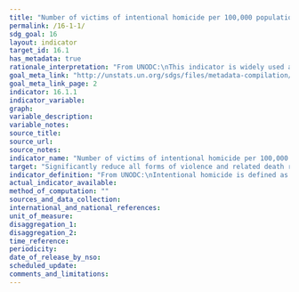 ```yaml
---
title: "Number of victims of intentional homicide per 100,000 population, by sex and age"
permalink: /16-1-1/
sdg_goal: 16
layout: indicator
target_id: 16.1
has_metadata: true
rationale_interpretation: "From UNODC:\nThis indicator is widely used at national and international level to measure the most extreme form of violent crime and it also provides a direct indication of lack of security. Security from violence is a pre-requisite for individuals to enjoy a safe and active life and for societies and economies to develop freely. Intentional homicides occur in all countries of the world and this indicator has a global applicability. Monitoring intentional homicides is necessary to better assess their causes, drivers and consequences and, in the longer term, to develop effective preventive measures. \nIf data are properly disaggregated (as suggested in the ICCS), the indicator can identify the different type of violence associated with homicide: inter-personal (including partner and family-related violence), crime (including organized crime and other forms of criminal activities) and political (including terrorism, hate crime). \nThe interpretation of this indicator is straightforward also for non-specialised users.\n\n From Goal 16 TST Working Group: \n As described above, this composite indicator is comprised of two forms of violent deaths. Intentional homicides occur in all countries of the world and have global applicability, while conflict-related deaths occur in countries with ongoing conflicts/wars. Peace is a much broader concept than violent deaths, however, it is difficult to measure many aspects of peace (threats and the fear of violence, insecurity, and other forms of violence, including damages to persons and property). Deaths due to violence are universally and easily understood, are frequently monitored and are comparable with only minor discrepancies in interpretation, largely due to the finality of death. Monitoring intentional homicides is necessary to better assess their causes and consequences and, in the longer term, to develop effective prevention measures. It is based on statistical data routinely produced by law enforcement authorities and/or public health institutions, with a high degree of international comparability. Conflict-related deaths measure the direct impact of conflicts on populations in terms of losses of life."
goal_meta_link: "http://unstats.un.org/sdgs/files/metadata-compilation/Metadata-Goal-16.pdf"
goal_meta_link_page: 2
indicator: 16.1.1
indicator_variable: 
graph: 
variable_description: 
variable_notes: 
source_title: 
source_url: 
source_notes: 
indicator_name: "Number of victims of intentional homicide per 100,000 population, by sex and age"
target: "Significantly reduce all forms of violence and related death rates everywhere."
indicator_definition: "From UNODC:\nIntentional homicide is defined as the unlawful death inflicted upon a person with the intent to cause death or serious injury (Source: International Classification of Crime for Statistical Purposes, ICCS 2015); the rate is defined as the total count of victims of intentional homicide divided by the total resident population, expressed per 100,000 population.\n\n From Goal 16 TST Working Group: \n This indicator is a composite indicator constructed by collecting two numbers, deaths from intentional homicides and deaths from conflict to measure \"peace\" with respect to target 1 ' \"Significantly reduce all forms of violence and related deaths everywhere.\" The rates of intentional homicide and conflict-related deaths should be reported separately, as combining them into one single indicator would risk conflating two distinct phenomena with differing root causes as well as varying levels of precision in measurement. Still, they are useful complements to each other as, by construction, they are exclusive and non-overlapping (ie. By design, their conjunction does not double count violent deaths). Intentional homicide is defined as the unlawful death inflicted upon a person with the intent of cause death or serious injury (Source: International Classification of Crime for Statistical Purposes (ICCS), 2015). ICCS recommends that intentional homicides include: \n\tMurder \n\tHonour killing \n\tSerious assault leading to death \n\tDeath as a result of terrorist activities \n\tDowry-related killings \n\tFemicide \n\tInfanticide \n\tVoluntary manslaughter \n\tExtrajudicial killings \n\tKillings caused by excessive force by law enforcement/state officials \nConflict-related deaths refer to those deaths caused by warring parties, including, but not limited to, those caused by traditional battlefield fighting and bombardments (battle-related deaths). The term conflict-related death is broader than the term \"battlerelated death\" as it includes killings that amount to war crimes, such as targeting of civilians or of military 'hors combat', killings associated with a conflict (but not accompanied by a battle between warring parties) such as one-sided killings, pogroms and genocides. Following the ICCS definition (see homicides at left) death as a result of terrorist activities would be included in intentional homicides. For both intentional homicides and conflict-related deaths, rates are defined as the total count in deaths in a calendar year, respectively, divided by the total resident population for the year, expressed per 100,000 population. The denominator (100,000 population) has been adopted globally by law enforcement as the standard for comparable measurement."
actual_indicator_available: 
method_of_computation: ""
sources_and_data_collection: 
international_and_national_references: 
unit_of_measure: 
disaggregation_1: 
disaggregation_2: 
time_reference: 
periodicity: 
date_of_release_by_nso: 
scheduled_update: 
comments_and_limitations: 
---
```


